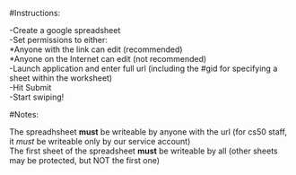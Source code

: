 #Instructions:

-Create a google spreadsheet <br>
-Set permissions to either:<br>
	*Anyone with the link can edit (recommended)<br>
	*Anyone on the Internet can edit (not recommended)<br>
-Launch application and enter full url (including the #gid for specifying a sheet within the worksheet)<br>
-Hit Submit<br>
-Start swiping!<br>


#Notes:

The spreadhsheet <b>must</b> be writeable by anyone with the url (for cs50 staff, it *must* be writeable only by our service account)<br>
The first sheet of the spreadsheet <b>must</b> be writeable by all (other sheets may be protected, but NOT the first one)
